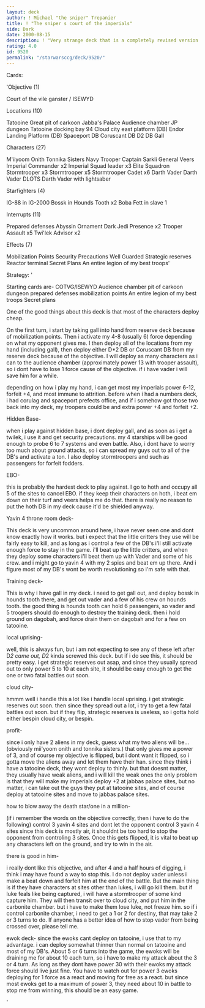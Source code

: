```yaml
---
layout: deck
author: ! Michael "the sniper" Trepanier
title: ! "The sniper s court of the imperials"
side: Dark
date: 2000-08-15
description: ! "Very strange deck that is a completely revised version of a court of the vile ganster deck. This is a numbers deck that uses imperials with the court objective and has great activation."
rating: 4.0
id: 9520
permalink: "/starwarsccg/deck/9520/"
---
```

Cards: 

'Objective (1)

Court of the vile ganster / ISEWYD

Locations (10)

Tatooine Great pit of carkoon
Jabba's Palace Audience chamber
JP dungeon
Tatooine docking bay 94
Cloud city east platform (DB)
Endor Landing Platform (DB)
Spaceport DB
Coruscant DB
D2 DB
Gall

Characters (27)

M'iiyoom Onith
Tonnika Sisters
Navy Trooper
Captain Sarkli
General Veers
Imperial Commander x2
Imperial Squad leader x3
Elite Squadron Stormtrooper x3
Stormtrooper x5
Stormtrooper Cadet x6
Darth Vader
Darth Vader DLOTS
Darth Vader with lightsaber

Starfighters (4)

IG-88 in IG-2000
Bossk in Hounds Tooth x2
Boba Fett in slave 1

Interrupts (11)

Prepared defenses
Abyssin Ornament
Dark Jedi Presence x2
Trooper Assault x5
Twi'lek Advisor x2

Effects (7)

Mobilization Points
Security Precautions
Well Guarded
Strategic reserves
Reactor terminal
Secret Plans
An entire legion of my best troops'

Strategy: '

Starting cards are-
COTVG/ISEWYD
Audience chamber
pit of carkoon
dungeon
prepared defenses
mobilization points
An entire legion of my best troops
Secret plans

One of the good things about this deck is that most of the characters deploy cheap.

On the first turn, i start by taking gall into hand from reserve deck because of mobilization points. Then i activate my 4-8 (usually 6) force depending on what my opponent gives me. I then deploy all of the locations from my hand (including gall), then deploy either D*2 DB or Coruscant DB from my reserve deck because of the objective. I will deploy as many characters as i can to the audience chamber (approximately power 13 with trooper assault), so i dont have to lose 1 force cause of the objective. if i have vader i will save him for a while.

depending on how i play my hand, i can get most my imperials power 6-12, forfeit +4, and most immune to attrition. before when i had a numbers deck, i had corulag and spaceport prefects office, and if i somehow got those two back into my deck, my troopers could be and extra power +4 and forfeit +2.

Hidden Base-

when i play against hidden base, i dont deploy gall, and as soon as i get a twilek, i use it and get security precautions. my 4 starships will be good enough to probe 6 to 7 systems and even battle. Also, i dont have to worry too much about ground attacks, so i can spread my guys out to all of the DB's and activate a ton. I also deploy stormtroopers and such as passengers for forfeit fodders.

EBO-

this is probably the hardest deck to play against. I go to hoth and occupy all 5 of the sites to cancel EBO. if they keep their characters on hoth, i beat em down on their turf and veers helps me do that. there is really no reason to put the hoth DB in my deck cause it'd be shielded anyway.

Yavin 4 throne room deck-

This deck is very uncommon around here, i have never seen one and dont know exactly how it works. but i expect that the little critters they use will be fairly easy to kill, and as long as i control a few of the DB's i'll still activate enough force to stay in the game. i'll beat up the little critters, and when they deploy some characters i'll beat them up with Vader and some of his crew. and i might go to yavin 4 with my 2 spies and beat em up there. And i figure most of my DB's wont be worth revolutioning so i'm safe with that.

Training deck-

This is why i have gall in my deck. i need to get gall out, and deploy bossk in hounds tooth there, and get out vader and a few of his crew on hounds tooth. the good thing is hounds tooth can hold 6 passengers, so vader and 5 troopers should do enough to destroy the training deck. then i hold ground on dagobah, and force drain them on dagobah and for a few on tatooine.

local uprising-

well, this is always fun, but i am not expecting to see any of these left after D*2 came out, D*2 kinda screwed this deck. but if i do see this, it should be pretty easy. i get strategic reserves out asap, and since they usually spread out to only power 5 to 10 at each site, it should be easy enough to get the one or two fatal battles out soon.

cloud city-

hmmm well i handle this a lot like i handle local uprising. i get strategic reserves out soon. then since they spread out a lot, i try to get a few fatal battles out soon. but if they flip, strategic reserves is useless, so i gotta hold either bespin cloud city, or bespin.

profit-

since i only have 2 aliens in my deck, guess what my two aliens will be... (obviously mii'yoom onith and tonnika sisters.) that only gives me a power of 3, and of course my objective is flipped, but i dont want it flipped, so i gotta move the aliens away and let them have their han. since they think i have a tatooine deck, they wont deploy to thinly. but that doesnt matter, they usually have weak aliens, and i will kill the weak ones the only problem is that they will make my imperials deploy +2 at jabbas palace sites, but no matter, i can take out the guys they put at tatooine sites, and of course deploy at tatooine sites and move to jabbas palace sites.

how to blow away the death star/one in a million-

(if i remember the words on the objective correctly, then i have to do the following) control 3 yavin 4 sites and dont let the opponent control 3 yavin 4 sites since this deck is mostly air, it shouldnt be too hard to stop the opponent from controling 3 sites. Once this gets flipped, it is vital to beat up any characters left on the ground, and try to win in the air.

there is good in him-

i really dont like this objective, and after 4 and a half hours of digging, i think i may have found a way to stop this. I do not deploy vader unless i make a beat down and forfeit him at the end of the battle. But the main thing is if they have characters at sites other than lukes, i will go kill them. but if luke feals like being captured, i will have a stormtrooper of some kind capture him. They will then transit over to cloud city, and put him in the carbonite chamber. but i have to make them lose luke, not freeze him. so if i control carbonite chamber, i need to get a 1 or 2 for destiny, that may take 2 or 3 turns to do. If anyone has a better idea of how to stop vader from being crossed over, please tell me.

ewok deck- since the ewoks cant deploy on tatooine, i use that to my advantage. i can deploy somewhat thinner than normal on tatooine and most of my DB's. About 5 or 6 turns into the game, the ewoks will be draining me for about 10 each turn, so i have to make my attack about the 3 or 4 turn. As long as they dont have power 30 with their ewoks my attack force should live just fine. You have to watch out for power 3 ewoks deploying for 1 force as a react and moving for free as a react. but since most ewoks get to a maximum of power 3, they need about 10 in battle to stop me from winning, this should be an easy game.



'

